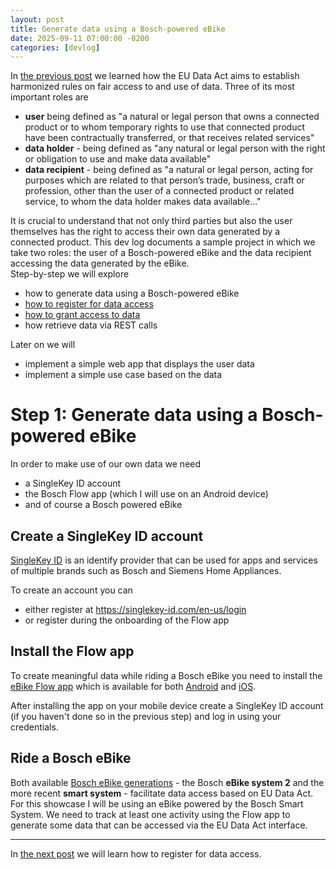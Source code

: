 ```yaml
---
layout: post
title: Generate data using a Bosch-powered eBike
date: 2025-09-11 07:00:00 -0200
categories: [devlog]
---
```


In [the previous post](https://open-ebike.github.io/devlog/2025/09/10/the-implications-of-eu-data-act.html) we learned how the EU Data Act aims to establish harmonized rules on fair access to and use of data.
Three of its most important roles are

* **user** being defined as "a natural or legal person that owns a connected product or to whom temporary rights to use that connected product have been contractually transferred, or that receives related services"
* **data holder** - being defined as "any natural or legal person with the right or obligation to use and make data available"
* **data recipient** - being defined as "a natural or legal person, acting for purposes which are related to that person’s trade, business, craft or profession, other than the user of a connected product or related service, to whom the data holder makes data available..."

It is crucial to understand that not only third parties but also the user themselves has the right to access their own data generated by a connected product.
This dev log documents a sample project in which we take two roles: the user of a Bosch-powered eBike and the data recipient accessing the data generated by the eBike.  
Step-by-step we will explore

- how to generate data using a Bosch-powered eBike
- [how to register for data access](https://open-ebike.github.io/devlog/2025/09/12/register-for-data-access.html)
- [how to grant access to data](https://open-ebike.github.io/devlog/2025/09/13/grant-access-to-data.html)
- how retrieve data via REST calls

Later on we will

- implement a simple web app that displays the user data
- implement a simple use case based on the data

# Step 1: Generate data using a Bosch-powered eBike

In order to make use of our own data we need

- a SingleKey ID account
- the Bosch Flow app (which I will use on an Android device)
- and of course a Bosch powered eBike

## Create a SingleKey ID account

[SingleKey ID](https://singlekey-id.com/) is an identify provider that can be used for apps and services of multiple brands such as Bosch and Siemens Home Appliances.

To create an account you can

- either register at https://singlekey-id.com/en-us/login
- or register during the onboarding of the Flow app

## Install the Flow app

To create meaningful data while riding a Bosch eBike you need to install the [eBike Flow app](https://www.bosch-ebike.com/de/produkte/ebike-flow-app) which is available for both [Android](https://play.google.com/store/apps/details?id=com.bosch.ebike.onebikeapp&amp;hl=de&amp;gl=de) and [iOS](https://apps.apple.com/de/app/ebike-flow/id1559900907).

After installing the app on your mobile device create a SingleKey ID account (if you haven't done so in the previous step) and log in using your credentials.

## Ride a Bosch eBike

Both available [Bosch eBike generations](https://www.bosch-ebike.com/us/products/overview) - the Bosch **eBike system 2** and the more recent **smart system** - facilitate data access based on EU Data Act. For this showcase I will be using an eBike powered by the Bosch Smart System.
We need to track at least one activity using the Flow app to generate some data that can be accessed via the EU Data Act interface.

---

In [the next post](https://open-ebike.github.io/devlog/2025/09/12/register-for-data-access.html) we will learn how to register for data access.